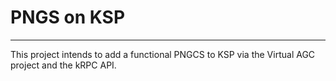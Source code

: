 # PNGS on KSP
----
This project intends to add a functional PNGCS to KSP via the Virtual AGC project and the kRPC API.